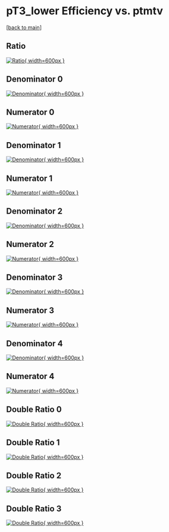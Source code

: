 # pT3_lower Efficiency vs. ptmtv

[[back to main](./)]



## Ratio

[![Ratio](../mtv/var/pT3_lower_base_211_0_eff_ptmtv.png){ width=600px }](../mtv/var/pT3_lower_base_211_0_eff_ptmtv.pdf)

## Denominator 0

[![Denominator](../mtv/den/pT3_lower_base_211_0_eff_ptmtv_den0.png){ width=600px }](../mtv/den/pT3_lower_base_211_0_eff_ptmtv_den0.pdf)

## Numerator 0

[![Numerator](../mtv/num/pT3_lower_base_211_0_eff_ptmtv_num0.png){ width=600px }](../mtv/num/pT3_lower_base_211_0_eff_ptmtv_num0.pdf)

## Denominator 1

[![Denominator](../mtv/den/pT3_lower_base_211_0_eff_ptmtv_den1.png){ width=600px }](../mtv/den/pT3_lower_base_211_0_eff_ptmtv_den1.pdf)

## Numerator 1

[![Numerator](../mtv/num/pT3_lower_base_211_0_eff_ptmtv_num1.png){ width=600px }](../mtv/num/pT3_lower_base_211_0_eff_ptmtv_num1.pdf)

## Denominator 2

[![Denominator](../mtv/den/pT3_lower_base_211_0_eff_ptmtv_den2.png){ width=600px }](../mtv/den/pT3_lower_base_211_0_eff_ptmtv_den2.pdf)

## Numerator 2

[![Numerator](../mtv/num/pT3_lower_base_211_0_eff_ptmtv_num2.png){ width=600px }](../mtv/num/pT3_lower_base_211_0_eff_ptmtv_num2.pdf)

## Denominator 3

[![Denominator](../mtv/den/pT3_lower_base_211_0_eff_ptmtv_den3.png){ width=600px }](../mtv/den/pT3_lower_base_211_0_eff_ptmtv_den3.pdf)

## Numerator 3

[![Numerator](../mtv/num/pT3_lower_base_211_0_eff_ptmtv_num3.png){ width=600px }](../mtv/num/pT3_lower_base_211_0_eff_ptmtv_num3.pdf)

## Denominator 4

[![Denominator](../mtv/den/pT3_lower_base_211_0_eff_ptmtv_den4.png){ width=600px }](../mtv/den/pT3_lower_base_211_0_eff_ptmtv_den4.pdf)

## Numerator 4

[![Numerator](../mtv/num/pT3_lower_base_211_0_eff_ptmtv_num4.png){ width=600px }](../mtv/num/pT3_lower_base_211_0_eff_ptmtv_num4.pdf)

## Double Ratio 0

[![Double Ratio](../mtv/ratio/pT3_lower_base_211_0_eff_ptmtv_ratio0.png){ width=600px }](../mtv/ratio/pT3_lower_base_211_0_eff_ptmtv_ratio0.pdf)

## Double Ratio 1

[![Double Ratio](../mtv/ratio/pT3_lower_base_211_0_eff_ptmtv_ratio1.png){ width=600px }](../mtv/ratio/pT3_lower_base_211_0_eff_ptmtv_ratio1.pdf)

## Double Ratio 2

[![Double Ratio](../mtv/ratio/pT3_lower_base_211_0_eff_ptmtv_ratio2.png){ width=600px }](../mtv/ratio/pT3_lower_base_211_0_eff_ptmtv_ratio2.pdf)

## Double Ratio 3

[![Double Ratio](../mtv/ratio/pT3_lower_base_211_0_eff_ptmtv_ratio3.png){ width=600px }](../mtv/ratio/pT3_lower_base_211_0_eff_ptmtv_ratio3.pdf)

